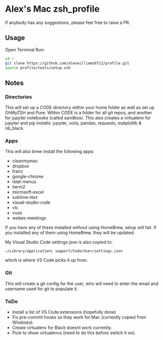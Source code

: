 # Alex's Mac zsh_profile

If anybody has any suggestions, please feel free to raise a PR.

## Usage

Open Terminal
Run:

```zsh
cd ~
git clone https://github.com/alexwilliams0712/profile.git
source profile/tools/setup.zsh
```

## Notes

### Directories

This will set up a CODE directory within your home folder as well as set up OhMyZSH and Pure. Within CODE is a folder for all git repos, and another for jupyter notebooks (called sandbox). This also creates a virtualenv for jupyter and pip installs: jupyter, voila, pandas, requests, matplotlib & nb_black.

### Apps

This will also brew install the following apps:

* cleanmymac
* dropbox
* franz
* google-chrome
* istat-menus
* iterm2
* microsoft-excel
* sublime-text
* visual-studio-code
* vlc
* vuze
* webex-meetings

If you have any of these installed without using HomeBrew, setup will fail. If you installed any of them using HomeBrew, they will be updated.

My Visual Studio Code settings json is also copied to:

```~/Library/application\ support/Code/User/settings.json```

which is where VS Code picks it up from.

### Git

This will create a git config for the user, who will need to enter the email and username used for git to populate it.

### ToDo

* Install a list of VS Code extensions (hopefully done)
* Fix pre-commit hooks so they work for Mac (currently copied from Windows).
* Create virtualenv for Black doesnt work currently.
* Pure to show virtualenvs (need to do this before switch it on).
